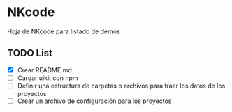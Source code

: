 # NKcode
Hoja de NKcode para listado de demos

## TODO List
- [x] Crear README.md
- [ ] Cargar uikit con npm
- [ ] Definir una estructura de carpetas o archivos para traer los datos de los proyectos
- [ ] Crear un archivo de configuración para los proyectos
